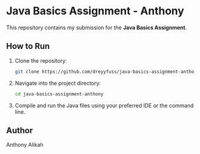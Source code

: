 # Java Basics Assignment - Anthony

This repository contains my submission for the **Java Basics Assignment**.

## How to Run

1. Clone the repository:

   ```bash
   git clone https://github.com/dreyyfuss/java-basics-assignment-anthony.git
   ```
2. Navigate into the project directory:

   ```bash
   cd java-basics-assignment-anthony
   ```
3. Compile and run the Java files using your preferred IDE or the command line.

## Author

Anthony Alikah
